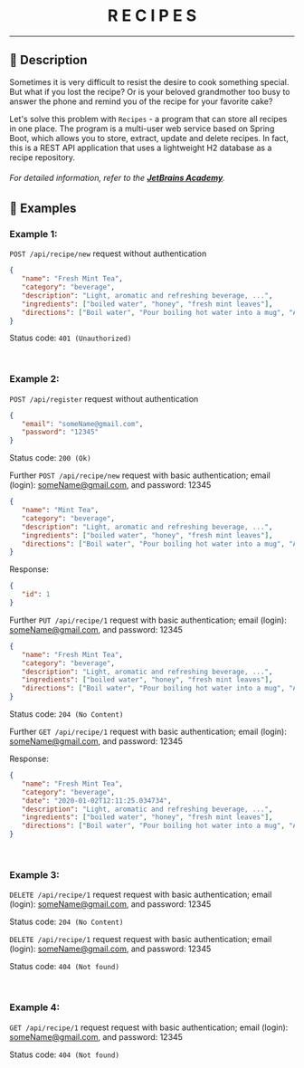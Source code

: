 <h1 align="center">
    R E C I P E S
</h1>

___

## 🚀 **Description**

Sometimes it is very difficult to resist the desire to cook something special. But what if you lost the recipe? Or is your beloved grandmother too busy to answer the phone and remind you of the recipe for your favorite cake?

Let's solve this problem with `Recipes` - a program that can store all recipes in one place. The program is a multi-user web service based on Spring Boot, which allows you to store, extract, update and delete recipes. In fact, this is a REST API application that uses a lightweight H2 database as a recipe repository.

###### *For detailed information, refer to the [**JetBrains Academy**](https://hyperskill.org/projects/180?track=12).*

## 🔬 **Examples**

### **Example 1:** 

`POST /api/recipe/new` request without authentication

```json
{
   "name": "Fresh Mint Tea",
   "category": "beverage",
   "description": "Light, aromatic and refreshing beverage, ...",
   "ingredients": ["boiled water", "honey", "fresh mint leaves"],
   "directions": ["Boil water", "Pour boiling hot water into a mug", "Add fresh mint leaves", "Mix and let the mint leaves seep for 3-5 minutes", "Add honey and mix again"]
}
```

Status code: `401 (Unauthorized)`

<br>

### **Example 2:** 

`POST /api/register` request without authentication

```json
{
   "email": "someName@gmail.com",
   "password": "12345"
}
```

Status code: `200 (Ok)`

Further `POST /api/recipe/new` request with basic authentication; email (login): someName@gmail.com, and password: 12345

```json
{
   "name": "Mint Tea",
   "category": "beverage",
   "description": "Light, aromatic and refreshing beverage, ...",
   "ingredients": ["boiled water", "honey", "fresh mint leaves"],
   "directions": ["Boil water", "Pour boiling hot water into a mug", "Add fresh mint leaves", "Mix and let the mint leaves seep for 3-5 minutes", "Add honey and mix again"]
}
```

Response:

```json
{
   "id": 1
}
```

Further `PUT /api/recipe/1` request with basic authentication; email (login): someName@gmail.com, and password: 12345

```json
{
   "name": "Fresh Mint Tea",
   "category": "beverage",
   "description": "Light, aromatic and refreshing beverage, ...",
   "ingredients": ["boiled water", "honey", "fresh mint leaves"],
   "directions": ["Boil water", "Pour boiling hot water into a mug", "Add fresh mint leaves", "Mix and let the mint leaves seep for 3-5 minutes", "Add honey and mix again"]
}
```

Status code: `204 (No Content)`

Further `GET /api/recipe/1` request with basic authentication; email (login): someName@gmail.com, and password: 12345

Response:

```json
{
   "name": "Fresh Mint Tea",
   "category": "beverage",
   "date": "2020-01-02T12:11:25.034734",
   "description": "Light, aromatic and refreshing beverage, ...",
   "ingredients": ["boiled water", "honey", "fresh mint leaves"],
   "directions": ["Boil water", "Pour boiling hot water into a mug", "Add fresh mint leaves", "Mix and let the mint leaves seep for 3-5 minutes", "Add honey and mix again"]
}
```

<br>

### **Example 3:** 

`DELETE /api/recipe/1` request request with basic authentication; email (login): someName@gmail.com, and password: 12345

Status code: `204 (No Content)`

`DELETE /api/recipe/1` request request with basic authentication; email (login): someName@gmail.com, and password: 12345

Status code: `404 (Not found)`

<br>

### **Example 4:** 

`GET /api/recipe/1` request request with basic authentication; email (login): someName@gmail.com, and password: 12345

Status code: `404 (Not found)`
